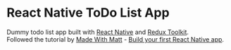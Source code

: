 # React Native ToDo List App

Dummy todo list app built with [React Native](https://reactnative.dev/) and [Redux Toolkit](https://redux-toolkit.js.org/).  
Followed the tutorial by  [Made With Matt](https://www.youtube.com/channel/UCHgS0H3T3459H1e9QWK_Ezg) - [Build your first React Native app](https://www.youtube.com/watch?v=00HFzh3w1B8&ab_channel=MadeWithMatt).
